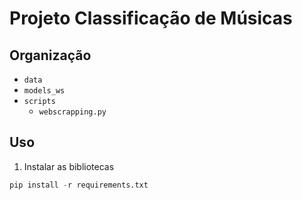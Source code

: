 # Projeto Classificação de Músicas

## Organização
  - `data`
  - `models_ws`
  - `scripts`
    - `webscrapping.py`

## Uso

1. Instalar as bibliotecas
   
```python
pip install -r requirements.txt
```